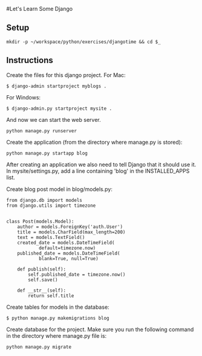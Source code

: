 #Let's Learn Some Django

## Setup

```
mkdir -p ~/workspace/python/exercises/djangotime && cd $_
```

## Instructions

Create the files for this django project.
For Mac:

```
$ django-admin startproject myblogs .
```

For Windows:

```
$ django-admin.py startproject mysite .
```

And now we can start the web server.

```
python manage.py runserver
```

Create the application (from the directory where manage.py is stored):

```
python manage.py startapp blog
```

After creating an application we also need to tell Django that it should use it. In mysite/settings.py, add a line containing 'blog' in the INSTALLED_APPS list.


Create blog post model in blog/models.py:

```
from django.db import models
from django.utils import timezone


class Post(models.Model):
    author = models.ForeignKey('auth.User')
    title = models.CharField(max_length=200)
    text = models.TextField()
    created_date = models.DateTimeField(
            default=timezone.now)
    published_date = models.DateTimeField(
            blank=True, null=True)

    def publish(self):
        self.published_date = timezone.now()
        self.save()

    def __str__(self):
        return self.title
```

Create tables for models in the database:

```
$ python manage.py makemigrations blog
```

Create database for the project. Make sure you run the following command in the directory where manage.py file is:

```
python manage.py migrate
```
